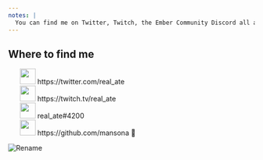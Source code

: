 ```yaml
---
notes: |
  You can find me on Twitter, Twitch, the Ember Community Discord all as real_ate, apart from GitHub where I am mansona because for some reason they hate the underscore!! If anyone watching knows anyone in GitHub that has the power to allow underscores in this form <screenshot> please get in touch!
---
```

## Where to find me

<ul style="list-style-type: none">
  <li> <img src="/images/twitter.svg" width="32px"> https://twitter.com/real_ate</li>
  <li> <img src="/images/twitch.svg" width="32px"> https://twitch.tv/real_ate</li><!-- .element class="fragment" -->
  <li> <img src="/images/discord.svg" width="32px"> real_ate#4200</li><!-- .element class="fragment" -->
  <li> <img src="/images/github.svg" width="32px"> https://github.com/mansona 🙈</li><!-- .element class="fragment" -->
</ul>


![Rename](/images/rename.webp) <!-- .element class="fragment" style="height: 320px; position: absolute; right: 0; top: 200px;" -->
